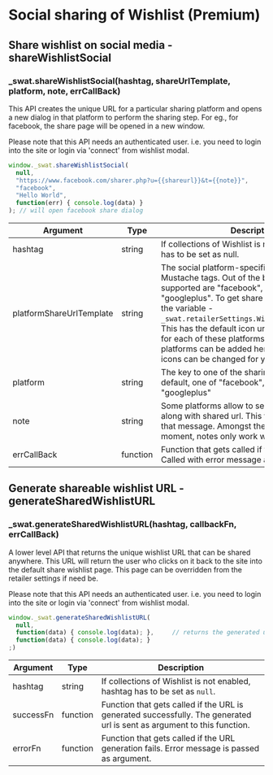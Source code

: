 # Social sharing of Wishlist (Premium)

## Share wishlist on social media <span class="hidden"> - shareWishlistSocial</span>

### _swat.shareWishlistSocial(hashtag, shareUrlTemplate, platform, note, errCallBack)

This API creates the unique URL for a particular sharing platform and opens a new dialog in that platform to perform the sharing step. For eg., for facebook, the share page will be opened in a new window.

<aside class="success">
Please note that this API needs an authenticated user. i.e. you need to login into the site or login via 'connect' from wishlist modal.
</aside>

```javascript
window._swat.shareWishlistSocial(
  null,
  "https://www.facebook.com/sharer.php?u={{shareurl}}&t={{note}}",
  "facebook",
  "Hello World",
  function(err) { console.log(data) }
); // will open facebook share dialog
```

Argument | Type | Description
--------- | ------- | -----------
hashtag | string | If collections of Wishlist is not enabled, hashtag has to be set as null.
platformShareUrlTemplate | string | The social platform-specific share URL with Mustache tags. Out of the box, platforms supported are "facebook", "twitter", "googleplus". To get share urls for these, use the variable - `_swat.retailerSettings.Wishlist.SharingModes`. This has the default icon url, share url and key for each of these platforms. Again, new platforms can be added here and/or default icons can be changed for you if you need it.
platform | string | The key to one of the sharing platforms. By default, one of "facebook", "twitter", "googleplus"
note | string | Some platforms allow to send a custom note along with shared url. This field is to capture that message. Amongst the defaults, at the moment, notes only work with twitter.
errCallBack | function | Function that gets called if there is an error. Called with error message as argument.

## Generate shareable wishlist URL <span class="hidden"> - generateSharedWishlistURL</span>

### _swat.generateSharedWishlistURL(hashtag, callbackFn, errCallBack)

A lower level API that returns the unique wishlist URL that can be shared anywhere. This URL will return the user who clicks on it back to the site into the default share wishlist page. This page can be overridden from the retailer settings if need be.

<aside class="success">
Please note that this API needs an authenticated user. i.e. you need to login into the site or login via 'connect' from wishlist modal.
</aside>

```javascript
window._swat.generateSharedWishlistURL(
  null,
  function(data) { console.log(data); },     // returns the generated url
  function(data) { console.log(data); }
;)
```

Argument | Type | Description
--------- | ------- | -----------
hashtag | string | If collections of Wishlist is not enabled, hashtag has to be set as `null`.
successFn | function | Function that gets called if the URL is generated successfully. The generated url is sent as argument to this function.
errorFn | function | Function that gets called if the URL generation fails. Error message is passed as argument.
